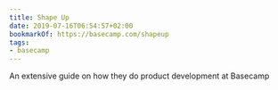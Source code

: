 ```yaml
---
title: Shape Up
date: 2019-07-16T06:54:57+02:00
bookmarkOf: https://basecamp.com/shapeup
tags:
- basecamp
---
```

An extensive guide on how they do product development at Basecamp